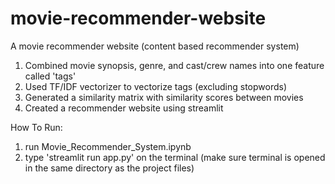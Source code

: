 # movie-recommender-website

A movie recommender website (content based recommender system)

1) Combined movie synopsis, genre, and cast/crew names into one feature called 'tags'
2) Used TF/IDF vectorizer to vectorize tags (excluding stopwords)
3) Generated a similarity matrix with similarity scores between movies
4) Created a recommender website using streamlit

How To Run:

1) run Movie_Recommender_System.ipynb
2) type 'streamlit run app.py' on the terminal (make sure terminal is opened in the same directory as the project files)